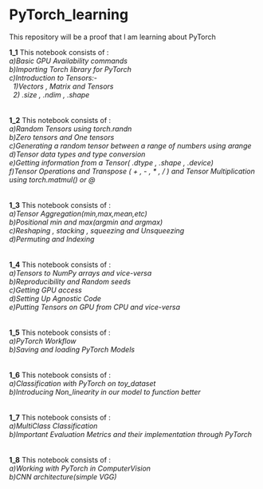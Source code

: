 # PyTorch_learning
This repository will be a proof that I am learning about PyTorch<br>

**1_1** This notebook consists of : <br>
*a)Basic GPU Availability commands*<br>
*b)Importing Torch library for PyTorch*<br>
*c)Introduction to Tensors:-*<br>
 &nbsp; *1)Vectors , Matrix and Tensors*<br>
 &nbsp; *2) .size , .ndim , .shape*<br>
<br>
<br>
**1_2** This notebook consists of : <br>
*a)Random Tensors using torch.randn*<br>
*b)Zero tensors and One tensors*<br>
*c)Generating a random tensor between a range of  numbers using arange*<br>
*d)Tensor data types and type conversion*<br>
*e)Getting information from a Tensor( .dtype , .shape , .device)*<br>
_f)Tensor Operations and Transpose ( + , - , * , / ) and Tensor Multiplication using torch.matmul() or @_  <br>
<br>
<br>
**1_3** This notebook consists of : <br>
*a)Tensor Aggregation(min,max,mean,etc)* <br>
*b)Positional min and max(argmin and argmax)* <br>
*c)Reshaping , stacking , squeezing and Unsqueezing* <br>
*d)Permuting and Indexing* <br>
<br>
<br>
**1_4** This notebook consists of : <br>
*a)Tensors to NumPy arrays and vice-versa*<br>
*b)Reproducibility and Random seeds*<br>
*c)Getting GPU access*<br>
*d)Setting Up Agnostic Code*<br>
*e)Putting Tensors on GPU from CPU and vice-versa*<br>
<br>
<br>
**1_5** This notebook consists of : <br>
*a)PyTorch Workflow*<br>
*b)Saving and loading PyTorch Models*<br>
<br>
<br>
**1_6** This notebook consists of : <br>
*a)Classification with PyTorch on toy_dataset*<br>
*b)Introducing Non_linearity in our model to function better*<br>
<br>
<br>
**1_7** This notebook consists of : <br>
*a)MultiClass Classification*<br>
*b)Important Evaluation Metrics and their implementation through PyTorch*<br>
<br>
<br>
**1_8** This notebook consists of : <br>
*a)Working with PyTorch in ComputerVision*<br>
*b)CNN architecture(simple VGG)*<br>
<br>
<br>





